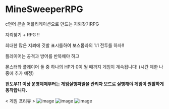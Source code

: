 # MineSweeperRPG
c언어 콘솔 어플리케이션으로 만드는 지뢰찾기RPG

지뢰찾기 + RPG !!

최대한 많은 지뢰에 깃발 표시를하여 보스몹과의 1:1 전투를 하자!!

플레이어는 공격과 방어를 반복해야 하고

몬스터와 플레이어 둘 중 하나의 HP가 0이 될 때까지 게임이 계속됩니다! (시간 제한 나중에 추가 예정)

****윈도우11 이상 운영체제부터는 게임실행파일을 관리자 모드로 실행해야 게임이 원활하게 동작합니다.****

< 게임 프리뷰 >
![image](https://user-images.githubusercontent.com/89978584/231028719-159a405b-5640-4268-99dc-768847614223.png)
![image](https://user-images.githubusercontent.com/89978584/231028799-1bac55e4-ad63-43fa-8d1c-d32912cb8baf.png)
![image](https://user-images.githubusercontent.com/89978584/231028823-cfc1da37-189e-44dd-9e18-dfb04ff61cd2.png)
